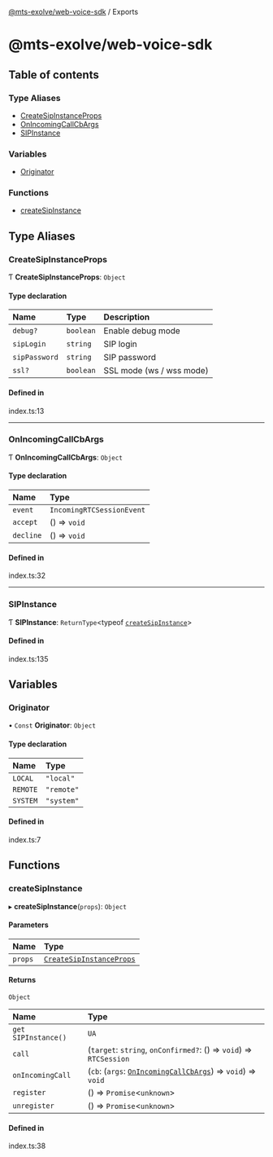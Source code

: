 [@mts-exolve/web-voice-sdk](README.md) / Exports

# @mts-exolve/web-voice-sdk

## Table of contents

### Type Aliases

- [CreateSipInstanceProps](modules.md#createsipinstanceprops)
- [OnIncomingCallCbArgs](modules.md#onincomingcallcbargs)
- [SIPInstance](modules.md#sipinstance)

### Variables

- [Originator](modules.md#originator)

### Functions

- [createSipInstance](modules.md#createsipinstance)

## Type Aliases

### CreateSipInstanceProps

Ƭ **CreateSipInstanceProps**: `Object`

#### Type declaration

| Name | Type | Description |
| :------ | :------ | :------ |
| `debug?` | `boolean` | Enable debug mode |
| `sipLogin` | `string` | SIP login |
| `sipPassword` | `string` | SIP password |
| `ssl?` | `boolean` | SSL mode (ws / wss mode) |

#### Defined in

index.ts:13

___

### OnIncomingCallCbArgs

Ƭ **OnIncomingCallCbArgs**: `Object`

#### Type declaration

| Name | Type |
| :------ | :------ |
| `event` | `IncomingRTCSessionEvent` |
| `accept` | () => `void` |
| `decline` | () => `void` |

#### Defined in

index.ts:32

___

### SIPInstance

Ƭ **SIPInstance**: `ReturnType`\<typeof [`createSipInstance`](modules.md#createsipinstance)\>

#### Defined in

index.ts:135

## Variables

### Originator

• `Const` **Originator**: `Object`

#### Type declaration

| Name | Type |
| :------ | :------ |
| `LOCAL` | ``"local"`` |
| `REMOTE` | ``"remote"`` |
| `SYSTEM` | ``"system"`` |

#### Defined in

index.ts:7

## Functions

### createSipInstance

▸ **createSipInstance**(`props`): `Object`

#### Parameters

| Name | Type |
| :------ | :------ |
| `props` | [`CreateSipInstanceProps`](modules.md#createsipinstanceprops) |

#### Returns

`Object`

| Name | Type |
| :------ | :------ |
| `get SIPInstance()` | `UA` |
| `call` | (`target`: `string`, `onConfirmed?`: () => `void`) => `RTCSession` |
| `onIncomingCall` | (`cb`: (`args`: [`OnIncomingCallCbArgs`](modules.md#onincomingcallcbargs)) => `void`) => `void` |
| `register` | () => `Promise`\<`unknown`\> |
| `unregister` | () => `Promise`\<`unknown`\> |

#### Defined in

index.ts:38
